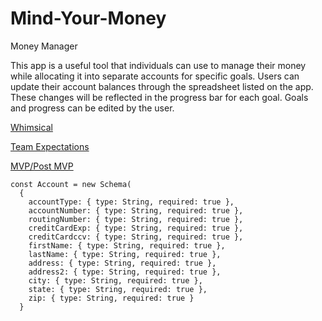 # Mind-Your-Money

Money Manager

This app is a useful tool that individuals can use to manage their money while allocating it into separate accounts for specific goals. Users can update their account balances through the spreadsheet listed on the app. These changes will be reflected in the progress bar for each goal. Goals and progress can be edited by the user.

[Whimsical](https://whimsical.com/EfWJXDzNqKQUZT5fpmndQf)

[Team Expectations](https://docs.google.com/document/d/15K2Ta1yJ2Ss2rmHXvIteGgVH6Zy2_ZEg30KnQLhuETo/edit?usp=sharing)

[MVP/Post MVP](https://github.com/ctaar16/Mind-Your-Money/projects/1)

```
const Account = new Schema(
  {
    accountType: { type: String, required: true },
    accountNumber: { type: String, required: true },
    routingNumber: { type: String, required: true },
    creditCardExp: { type: String, required: true },
    creditCardccv: { type: String, required: true },
    firstName: { type: String, required: true },
    lastName: { type: String, required: true },
    address: { type: String, required: true },
    address2: { type: String, required: true },
    city: { type: String, required: true },
    state: { type: String, required: true },
    zip: { type: String, required: true }
  }
```
